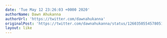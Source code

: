 ```yaml
---
date: 'Tue May 12 23:26:03 +0000 2020'
authorName: Dawn Ahukanna
authorUrl: 'https://twitter.com/dawnahukanna'
originalPost: 'https://twitter.com/dawnahukanna/status/1260350554578051074'
layout: like
---
```

